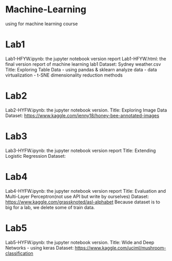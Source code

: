 # Machine-Learning
using for machine learning course

# Lab1
Lab1-HFYW.ipynb: the jupyter notebook version report
Lab1-HFYW.html: the final version report of machine learning lab1
Dataset: Sydney weather.csv
Title: Exploring Table Data - using pandas & sklearn analyze data
                            - data virtualization
                            - t-SNE dimensionality reduction methods

# Lab2
Lab2-HYFW.ipynb: the jupyter notebook version.
Title: Exploring Image Data
Dataset: https://www.kaggle.com/jenny18/honey-bee-annotated-images

# Lab3
Lab3-HYFW.ipynb: the jupyter notebook version report
Title: Extending Logistic Regression
Dataset: 

# Lab4
Lab4-HYFW.ipynb: the jupyter notebook version report
Title: Evaluation and Multi-Layer Perceptron(not use API but write by ourselves)
Dataset: https://www.kaggle.com/grassknoted/asl-alphabet
         Because dataset is to big for a lab, we delete some of train data.

# Lab5
Lab5-HYFW.ipynb: the jupyter notebook version.
Title: Wide and Deep Networks - using keras
Dataset: https://www.kaggle.com/uciml/mushroom-classification
